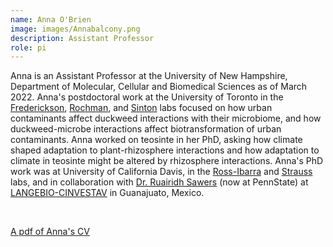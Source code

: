 ```yaml
---
name: Anna O'Brien
image: images/Annabalcony.png
description: Assistant Professor
role: pi
---
```


Anna is an Assistant Professor at the University of New Hampshire, Department of Molecular, Cellular and Biomedical Sciences as of March 2022. 
Anna's postdoctoral work at the University of Toronto in the [Frederickson](http://mutualism.ca/), [Rochman](https://rochmanlab.wordpress.com/), and [Sinton](http://www.sintonlab.com/) labs focused on how urban contaminants affect duckweed interactions with their microbiome, and how duckweed-microbe interactions affect biotransformation of urban contaminants.
Anna worked on teosinte in her PhD, asking how climate shaped adaptation to plant-rhizosphere interactions and how adaptation to climate in teosinte might be altered by rhizosphere interactions.
Anna's PhD work was at University of California Davis, in the [Ross-Ibarra](https://rilab.ucdavis.edu/) and [Strauss](https://sharonstrauss.wordpress.com/) labs, and in collaboration with [Dr. Ruairidh Sawers](https://plantscience.psu.edu/directory/rjs6686) (now at PennState) at [LANGEBIO-CINVESTAV](https://langebio.cinvestav.mx/en/) in Guanajuato, Mexico.

<br>

[A pdf of Anna's CV](cvs/just_for_CV_updates.pdf)

<!-- 
aliases:
  - A. O'Brien
  - AM O'Brien
  - Anna M O'Brien
 -->
